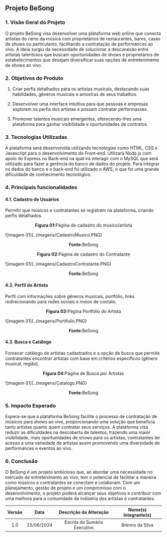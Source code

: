 ## **Projeto BeSong**
### **1. Visão Geral do Projeto** 

O projeto BeSong visa desenvolver uma plataforma web online que conecta artistas do ramo da música com proprietários de restaurantes, bares, casas de shows ou particulares, facilitando a contratação de performances ao vivo. A ideia surgiu da necessidade de solucionar a desconexão entre artistas talentosos que buscam oportunidades de shows e proprietários de estabelecimentos que desejam diversificar suas opções de entretenimento de shows ao vivo. 

### **2. Objetivos do Produto** 

1. Criar perfis detalhados para os artistas musicais, destacando suas habilidades, gêneros musicais e amostras de seus trabalhos. 

2. Desenvolver uma interface intuitiva para que pessoas e empresas explorem os perfis dos artistas e possam contratar performasses. 

3. Promover talentos musicais emergentes, oferecendo-lhes uma plataforma para ganhar visibilidade e oportunidades de contratos. 

### **3. Tecnologias Utilizadas** 

A plataforma será desenvolvida utilizando tecnologias como HTML, CSS e Javascript para o desenvolvimento do Front-end. Utilizará Node.js com apoio do Express no Back-end na qual irá interagir com o MySQL que será utilizado para fazer a gerência do banco de dados do projeto. Para integrar os dados do banco e o back-end foi utilizado o AWS, o que foi uma grande dificuldade de conhecimento tecnológico. 

### **4. Principais funcionalidades** 

#### **4.1. Cadastro de Usuários** 
Permitir que músicos e contratantes se registrem na plataforma, criando perfis detalhados.

<div align="center">
    <p><b>Figura 01:</b>Página de cadastro do musico/artista</p>
</div>
![imagem 01](../imagens/CadastroMusico.PNG)
<div align="center">
    <p><b>Fonte:</b>BeSong</p>
</div>

<div align="center">
    <p><b>Figura 02:</b>Página de cadastro do Contratante</p>
</div>
![imagem 01](../imagens/CadastroContratante.PNG)
<div align="center">
    <p><b>Fonte:</b>BeSong</p>
</div>

#### **4.2. Perfil do Artista** 
Perfil com informações sobre gêneros musicais, portfólio, links redirecionando para redes sociais e meios de contato. 

<div align="center">
    <p><b>Figura 03:</b>Página Portfólio do Artista</p>
</div>
![imagem 01](../imagens/Portifolio.PNG)
<div align="center">
    <p><b>Fonte:</b>BeSong</p>
</div>

#### **4.3. Busca e Catálogo**
Fornecer catálogo de artistas cadastrados e a opção de busca que permite contratantes encontrar artistas com base em critérios específicos (gênero musical, região).

<div align="center">
    <p><b>Figura 04:</b>Página de Busca por Artistas</p>
</div>
![imagem 01](../imagens/Catalogo.PNG)
<div align="center">
    <p><b>Fonte:</b>BeSong</p>
</div>

### **5. Impacto Esperado** 

Espera-se que a plataforma BeSong facilite o processo de contratação de músicos para shows ao vivo, proporcionando uma solução que beneficia tanto artistas quanto quem contratar seus serviços. A plataforma visa reduzir as dificuldades na descoberta de talentos, trazendo uma maior visibilidade, mais oportunidades de shows para os artistas, contratantes ter acesso a uma variedade de artistas assim promovendo uma diversidade de performances e eventos ao vivo. 

### **6. Conclusão** 

O BeSong é um projeto ambicioso que, ao abordar uma necessidade no mercado de entretenimento ao vivo, tem o potencial de facilitar a maneira como músicos e contratantes se conectam e colaboram. Com um planejamento, gestão de projeto e um compromisso com o desenvolvimento, o projeto poderá alcançar seus objetivos e contribuir com uma melhora para a comunidade da indústria dos artistas e contratantes. 

| Versão | Data | Descrição da Alteração | Nome(s) Integrante(s) |
| :----: | :--: | :--------------------: | :-------------------: |
| 1.0 | 15/06/2024 | Escrita do Sumário Executivo | Brenno da Silva |